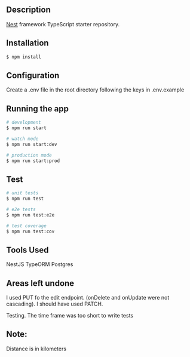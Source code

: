 ## Description

[Nest](https://github.com/nestjs/nest) framework TypeScript starter repository.

## Installation

```bash
$ npm install

```

## Configuration

Create a .env file in the root directory following the keys in .env.example

## Running the app

```bash
# development
$ npm run start

# watch mode
$ npm run start:dev

# production mode
$ npm run start:prod
```

## Test

```bash
# unit tests
$ npm run test

# e2e tests
$ npm run test:e2e

# test coverage
$ npm run test:cov
```

## Tools Used

NestJS
TypeORM
Postgres

## Areas left undone

I used PUT fo the edit endpoint. (onDelete and onUpdate were not cascading). I should have used PATCH. 

Testing. The time frame was too short to write tests

## Note:

Distance is in kilometers

